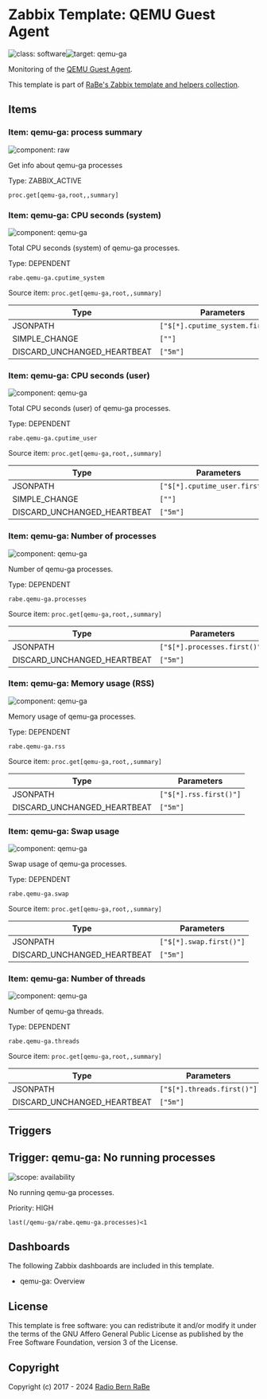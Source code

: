 # Zabbix Template: QEMU Guest Agent

![class: software](https://img.shields.io/badge/class-software-00c9bf)![target: qemu-ga](https://img.shields.io/badge/target-qemu-ga-00c9bf)

Monitoring of the [QEMU Guest Agent](https://www.qemu.org/docs/master/interop/qemu-ga.html).

This template is part of [RaBe's Zabbix template and helpers
collection](https://github.com/radiorabe/rabe-zabbix).


## Items

### Item: qemu-ga: process summary

![component: raw](https://img.shields.io/badge/component-raw-00c9bf)

Get info about qemu-ga processes

Type: ZABBIX_ACTIVE

```
proc.get[qemu-ga,root,,summary]
```

### Item: qemu-ga: CPU seconds (system)

![component: qemu-ga](https://img.shields.io/badge/component-qemu-ga-00c9bf)

Total CPU seconds (system) of qemu-ga processes.

Type: DEPENDENT

```
rabe.qemu-ga.cputime_system
```
Source item: `proc.get[qemu-ga,root,,summary]`

| Type | Parameters |
| ---- | ---------- |
| JSONPATH | `["$[*].cputime_system.first()"]` |
| SIMPLE_CHANGE | `[""]` |
| DISCARD_UNCHANGED_HEARTBEAT | `["5m"]` |

### Item: qemu-ga: CPU seconds (user)

![component: qemu-ga](https://img.shields.io/badge/component-qemu-ga-00c9bf)

Total CPU seconds (user) of qemu-ga processes.

Type: DEPENDENT

```
rabe.qemu-ga.cputime_user
```
Source item: `proc.get[qemu-ga,root,,summary]`

| Type | Parameters |
| ---- | ---------- |
| JSONPATH | `["$[*].cputime_user.first()"]` |
| SIMPLE_CHANGE | `[""]` |
| DISCARD_UNCHANGED_HEARTBEAT | `["5m"]` |

### Item: qemu-ga: Number of processes

![component: qemu-ga](https://img.shields.io/badge/component-qemu-ga-00c9bf)

Number of qemu-ga processes.

Type: DEPENDENT

```
rabe.qemu-ga.processes
```
Source item: `proc.get[qemu-ga,root,,summary]`

| Type | Parameters |
| ---- | ---------- |
| JSONPATH | `["$[*].processes.first()"]` |
| DISCARD_UNCHANGED_HEARTBEAT | `["5m"]` |

### Item: qemu-ga: Memory usage (RSS)

![component: qemu-ga](https://img.shields.io/badge/component-qemu-ga-00c9bf)

Memory usage of qemu-ga processes.

Type: DEPENDENT

```
rabe.qemu-ga.rss
```
Source item: `proc.get[qemu-ga,root,,summary]`

| Type | Parameters |
| ---- | ---------- |
| JSONPATH | `["$[*].rss.first()"]` |
| DISCARD_UNCHANGED_HEARTBEAT | `["5m"]` |

### Item: qemu-ga: Swap usage

![component: qemu-ga](https://img.shields.io/badge/component-qemu-ga-00c9bf)

Swap usage of qemu-ga processes.

Type: DEPENDENT

```
rabe.qemu-ga.swap
```
Source item: `proc.get[qemu-ga,root,,summary]`

| Type | Parameters |
| ---- | ---------- |
| JSONPATH | `["$[*].swap.first()"]` |
| DISCARD_UNCHANGED_HEARTBEAT | `["5m"]` |

### Item: qemu-ga: Number of threads

![component: qemu-ga](https://img.shields.io/badge/component-qemu-ga-00c9bf)

Number of qemu-ga threads.

Type: DEPENDENT

```
rabe.qemu-ga.threads
```
Source item: `proc.get[qemu-ga,root,,summary]`

| Type | Parameters |
| ---- | ---------- |
| JSONPATH | `["$[*].threads.first()"]` |
| DISCARD_UNCHANGED_HEARTBEAT | `["5m"]` |

## Triggers

## Trigger: qemu-ga: No running processes

![scope: availability](https://img.shields.io/badge/scope-availability-00c9bf)

No running qemu-ga processes.

Priority: HIGH

```
last(/qemu-ga/rabe.qemu-ga.processes)<1
```

## Dashboards

The following Zabbix dashboards are included in this template.
* qemu-ga: Overview

## License

This template is free software: you can redistribute it and/or modify it under
the terms of the GNU Affero General Public License as published by the Free
Software Foundation, version 3 of the License.

## Copyright

Copyright (c) 2017 - 2024 [Radio Bern RaBe](http://www.rabe.ch)
